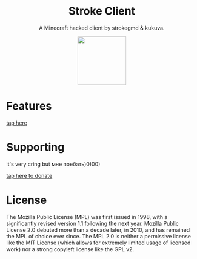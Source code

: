 <h1 align="center">Stroke Client</h1>
<p align="center">A Minecraft hacked client by strokegmd &amp; kukuva.</p>
<p align="center">
  <img src="https://cdn.discordapp.com/attachments/1180861360653996073/1188560327529472111/icon.png?ex=659af810&is=65888310&hm=b8ec13c9a54538e4d4d2bd92f9f963d6af24a060f58fb486be1e3a061526c5c7" width="128" height="128">
</p>
<h1>Features</h1>
<a href="features.md">tap here</a>
<h1>Supporting</h1>
<p>it's very cring but мне поебать)0)00)</p>
<a href="https://www.donationalerts.com/r/strokedevv">tap here to donate</a>
<h1>License</h1>
The Mozilla Public License (MPL) was first issued in 1998, with a significantly revised version 1.1 following the next year. Mozilla Public License 2.0 debuted more than a decade later, in 2010, and has remained the MPL of choice ever since. The MPL 2.0 is neither a permissive license like the MIT License (which allows for extremely limited usage of licensed work) nor a strong copyleft license like the GPL v2.
